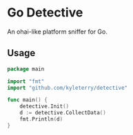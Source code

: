 # Go Detective

An ohai-like platform sniffer for Go.

## Usage

```go
package main

import "fmt"
import "github.com/kyleterry/detective"

func main() {
    detective.Init()
    d := detective.CollectData()
    fmt.Println(d)
}
```

